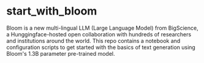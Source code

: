 # start_with_bloom
Bloom is a new multi-lingual LLM (Large Language Model) from BigScience, a Hunggingface-hosted open collaboration with hundreds of researchers and institutions around the world. This repo contains a notebook and configuration scripts to get started with the basics of text generation using Bloom's 1.3B parameter pre-trained model.
